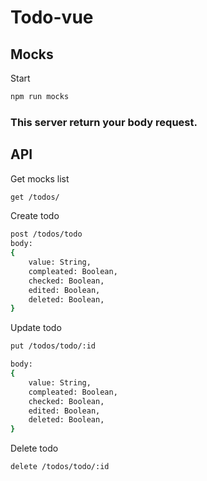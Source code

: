 # Todo-vue

## Mocks
Start
```sh
npm run mocks
```
### This server return your body request.

## API
Get mocks list
```sh
get /todos/
```

Create todo
```sh
post /todos/todo
body:
{
    value: String,
    compleated: Boolean,
    checked: Boolean,
    edited: Boolean,
    deleted: Boolean,
}
```

Update todo
```sh
put /todos/todo/:id

body:
{
    value: String,
    compleated: Boolean,
    checked: Boolean,
    edited: Boolean,
    deleted: Boolean,
}
```

Delete todo
```sh
delete /todos/todo/:id
```
